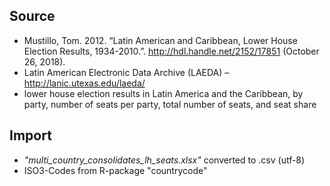 ﻿## Source

* Mustillo, Tom. 2012. “Latin American and Caribbean, Lower House Election Results, 1934-2010.”. http://hdl.handle.net/2152/17851 (October 26, 2018).
* Latin American Electronic Data Archive (LAEDA) – http://lanic.utexas.edu/laeda/
* lower house election results in Latin America and the Caribbean, by party, number of seats per party, total number of seats, and seat share

## Import

* *"multi_country_consolidates_lh_seats.xlsx"* converted to .csv (utf-8)
* ISO3-Codes from R-package "countrycode"
